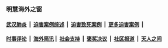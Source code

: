 
### 明慧海外之窗

####  [武汉肺炎](indexes/365.md?t=04102000) &nbsp;|&nbsp;  [迫害案例综述](indexes/328.md?t=04102000) &nbsp;|&nbsp; [迫害致死案例](indexes/277.md?t=04102000)  &nbsp;|&nbsp; [更多迫害案例](indexes/81.md?t=04102000)  &nbsp;|&nbsp; 
####  [时事评论](indexes/19.md?t=04102000) &nbsp;|&nbsp; [海外简讯](indexes/245.md?t=04102000)&nbsp;|&nbsp;  [社会支持](indexes/140.md?t=04102000) &nbsp;|&nbsp; [褒奖决议](indexes/282.md?t=04102000) &nbsp;|&nbsp; [社区报道](indexes/91.md?t=04102000)  &nbsp;|&nbsp; [天人之间](indexes/78.md?t=04102000) 

